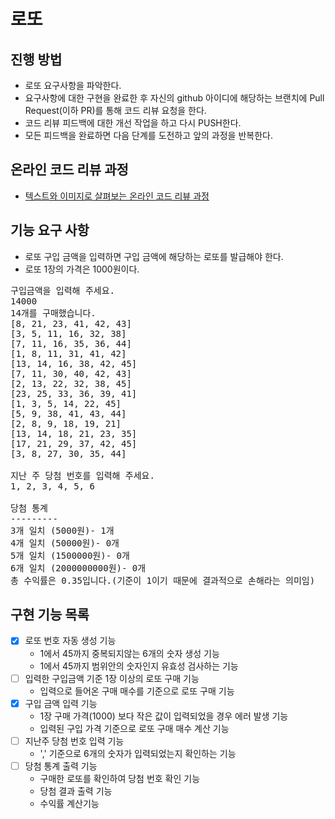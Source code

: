 # 로또
## 진행 방법
* 로또 요구사항을 파악한다.
* 요구사항에 대한 구현을 완료한 후 자신의 github 아이디에 해당하는 브랜치에 Pull Request(이하 PR)를 통해 코드 리뷰 요청을 한다.
* 코드 리뷰 피드백에 대한 개선 작업을 하고 다시 PUSH한다.
* 모든 피드백을 완료하면 다음 단계를 도전하고 앞의 과정을 반복한다.

## 온라인 코드 리뷰 과정
* [텍스트와 이미지로 살펴보는 온라인 코드 리뷰 과정](https://github.com/next-step/nextstep-docs/tree/master/codereview)

## 기능 요구 사항
* 로또 구입 금액을 입력하면 구입 금액에 해당하는 로또를 발급해야 한다.
* 로또 1장의 가격은 1000원이다.
<pre>
구입금액을 입력해 주세요.
14000
14개를 구매했습니다.
[8, 21, 23, 41, 42, 43]
[3, 5, 11, 16, 32, 38]
[7, 11, 16, 35, 36, 44]
[1, 8, 11, 31, 41, 42]
[13, 14, 16, 38, 42, 45]
[7, 11, 30, 40, 42, 43]
[2, 13, 22, 32, 38, 45]
[23, 25, 33, 36, 39, 41]
[1, 3, 5, 14, 22, 45]
[5, 9, 38, 41, 43, 44]
[2, 8, 9, 18, 19, 21]
[13, 14, 18, 21, 23, 35]
[17, 21, 29, 37, 42, 45]
[3, 8, 27, 30, 35, 44]

지난 주 당첨 번호를 입력해 주세요.
1, 2, 3, 4, 5, 6

당첨 통계
---------
3개 일치 (5000원)- 1개
4개 일치 (50000원)- 0개
5개 일치 (1500000원)- 0개
6개 일치 (2000000000원)- 0개
총 수익률은 0.35입니다.(기준이 1이기 때문에 결과적으로 손해라는 의미임)
</pre>

## 구현 기능 목록
* [x] 로또 번호 자동 생성 기능
    * 1에서 45까지 중복되지않는 6개의 숫자 생성 기능
    * 1에서 45까지 범위안의 숫자인지 유효성 검사하는 기능
* [ ] 입력한 구입금액 기준 1장 이상의 로또 구매 기능
    * 입력으로 들어온 구매 매수를 기준으로 로또 구매 기능
* [x] 구입 금액 입력 기능
    * 1장 구매 가격(1000) 보다 작은 값이 입력되었을 경우 에러 발생 기능
    * 입력된 구입 가격 기준으로 로또 구매 매수 계산 기능
* [ ] 지난주 당첨 번호 입력 기능
    * ',' 기준으로 6개의 숫자가 입력되었는지 확인하는 기능
* [ ] 당첨 통계 출력 기능
    * 구매한 로또를 확인하여 당첨 번호 확인 기능
    * 당첨 결과 출력 기능
    * 수익률 계산기능